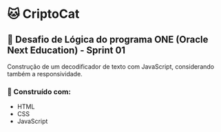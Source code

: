 # 🐱 CriptoCat 

## 🧩 Desafio de Lógica do programa ONE (Oracle Next Education) - Sprint 01

Construção de um decodificador de texto com JavaScript, considerando também a responsividade.

### 🔧 Construído com:

- HTML
- CSS
- JavaScript

